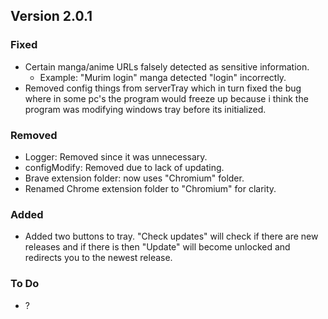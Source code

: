 ## Version 2.0.1

### Fixed
- Certain manga/anime URLs falsely detected as sensitive information.
  - Example: "Murim login" manga detected "login" incorrectly.
- Removed config things from serverTray which in turn fixed the bug where in some pc's the program would freeze up because i think the program was modifying windows tray before its initialized.

### Removed
- Logger: Removed since it was unnecessary.
- configModify: Removed due to lack of updating.
- Brave extension folder: now uses "Chromium" folder.
- Renamed Chrome extension folder to "Chromium" for clarity.

### Added
- Added two buttons to tray. "Check updates" will check if there are new releases and if there is then "Update" will become unlocked and redirects you to the newest release.

### To Do
- ?